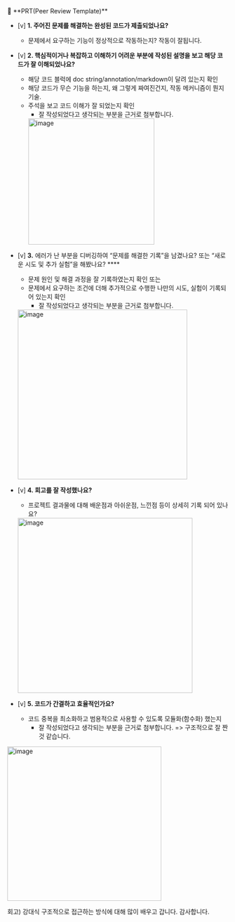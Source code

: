 <aside>
🔑 **PRT(Peer Review Template)**

- [v]  **1. 주어진 문제를 해결하는 완성된 코드가 제출되었나요?**
    - 문제에서 요구하는 기능이 정상적으로 작동하는지? 작동이 잘됩니다.
    
    
- [v]  **2. 핵심적이거나 복잡하고 이해하기 어려운 부분에 작성된 설명을 보고 해당 코드가 잘 이해되었나요?**
    - 해당 코드 블럭에 doc string/annotation/markdown이 달려 있는지 확인
    - 해당 코드가 무슨 기능을 하는지, 왜 그렇게 짜여진건지, 작동 메커니즘이 뭔지 기술.
    - 주석을 보고 코드 이해가 잘 되었는지 확인
        - 잘 작성되었다고 생각되는 부분을 근거로 첨부합니다.
       <img width="287" alt="image" src="https://github.com/eueu29/AIFFEL_quest/assets/169737731/f92b97cb-7d14-4c12-b399-6e9a98accd56">
 
- [v]  **3.** 에러가 난 부분을 디버깅하여 “문제를 해결한 기록”을 남겼나요? 또는
   “새로운 시도 및 추가 실험”을 해봤나요? ****
    - 문제 원인 및 해결 과정을 잘 기록하였는지 확인 또는
    - 문제에서 요구하는 조건에 더해 추가적으로 수행한 나만의 시도, 
    실험이 기록되어 있는지 확인
        - 잘 작성되었다고 생각되는 부분을 근거로 첨부합니다.
   <img width="386" alt="image" src="https://github.com/eueu29/AIFFEL_quest/assets/169737731/32e2548b-1cc1-4de0-8c1f-fd9367daa239">
     
- [v]  **4. 회고를 잘 작성했나요?**
    - 프로젝트 결과물에 대해 배운점과 아쉬운점, 느낀점 등이 상세히 기록 되어 있나요?
  <img width="398" alt="image" src="https://github.com/eueu29/AIFFEL_quest/assets/169737731/f83e9fe3-e81a-4327-8f9e-327d62578f1c">

- [v]  **5. 코드가 간결하고 효율적인가요?**
    - 코드 중복을 최소화하고 범용적으로 사용할 수 있도록 모듈화(함수화) 했는지
        - 잘 작성되었다고 생각되는 부분을 근거로 첨부합니다.
         => 구조적으로 잘 짠 것 같습니다.
 <img width="351" alt="image" src="https://github.com/eueu29/AIFFEL_quest/assets/169737731/9f13dacd-e545-4e9b-8e10-830344b6288d">


회고) 강대식
구조적으로 접근하는 방식에 대해 많이 배우고 갑니다. 감사합니다.
    
</aside>

